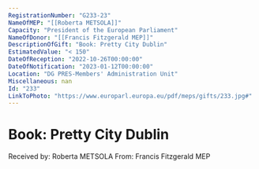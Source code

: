 ```yaml
---
RegistrationNumber: "G233-23"
NameOfMEP: "[[Roberta METSOLA]]"
Capacity: "President of the European Parliament"
NameOfDonor: "[[Francis Fitzgerald MEP]]"
DescriptionOfGift: "Book: Pretty City Dublin"
EstimatedValue: "< 150"
DateOfReception: "2022-10-26T00:00:00"
DateOfNotification: "2023-01-12T00:00:00"
Location: "DG PRES-Members' Administration Unit"
Miscellaneous: nan
Id: "233"
LinkToPhoto: "https://www.europarl.europa.eu/pdf/meps/gifts/233.jpg#"
---
```


# Book: Pretty City Dublin

Received by: Roberta METSOLA
From: Francis Fitzgerald MEP
